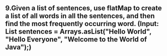 ## 9.Given a list of sentences, use flatMap to create a list of all words in all the sentences, and then find the most frequently occurring word. (Input: List<String> sentences = Arrays.asList("Hello World", "Hello Everyone", "Welcome to the World of Java");)
